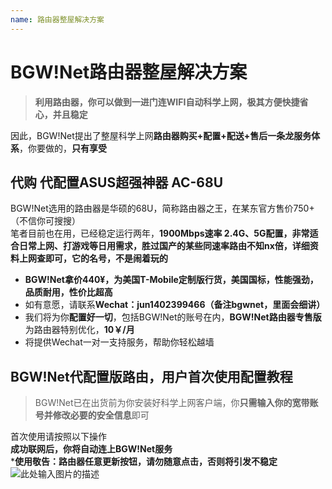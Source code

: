 ```yaml
---
name: 路由器整屋解决方案
---
```


# BGW!Net路由器整屋解决方案

> **利用路由器，你可以做到一进门连WIFI自动科学上网，极其方便快捷省心，并且稳定**

因此，BGW!Net提出了整屋科学上网**路由器购买+配置+配送+售后一条龙服务体系**，你要做的，**只有享受**

## 代购 代配置ASUS超强神器 AC-68U
BGW!Net选用的路由器是华硕的68U，简称路由器之王，在某东官方售价750+（不信你可搜搜）  
笔者目前也在用，已经稳定运行两年，**1900Mbps速率 2.4G、5G配置，非常适合日常上网、打游戏等日用需求，胜过国产的某些同速率路由不知nx倍，详细资料上网查即可，它的名号，不是闹着玩的**

- **BGW!Net拿价440¥，为美国T-Mobile定制版行货，美国国标，性能强劲，品质耐用，性价比超高**
- 如有意愿，请联系**Wechat：jun1402399466（备注bgwnet，里面会细讲）**
- 我们将为你**配置好一切**，包括BGW!Net的账号在内，**BGW!Net路由器专售版**为路由器特别优化，**10￥/月**
- 将提供Wechat一对一支持服务，帮助你轻松越墙

## BGW!Net代配置版路由，用户首次使用配置教程

> BGW!Net已在出货前为你安装好科学上网客户端，你**只需输入你的宽带账号并修改必要的安全信息**即可

首次使用请按照以下操作  
**成功联网后，你将自动连上BGW!Net服务**  
***使用敬告：路由器任意更新按钮，请勿随意点击，否则将引发不稳定**
![此处输入图片的描述][1]


  [1]: https://raw.githubusercontent.com/LYJSPEEDX/bgwdocs/master/router_purchase.jpg
